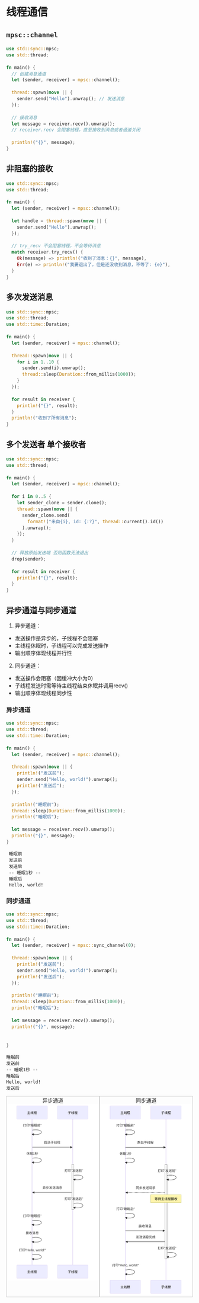 # 线程通信


## `mpsc::channel`

```rust
use std::sync::mpsc;
use std::thread;

fn main() {
  // 创建消息通道
  let (sender, receiver) = mpsc::channel();

  thread::spawn(move || {
    sender.send("Hello").unwrap(); // 发送消息
  });

  // 接收消息
  let message = receiver.recv().unwrap();
  // receiver.recv 会阻塞线程，直至接收到消息或者通道关闭

  println!("{}", message);
}
```

## 非阻塞的接收
```rust
use std::sync::mpsc;
use std::thread;

fn main() {
  let (sender, receiver) = mpsc::channel();

  let handle = thread::spawn(move || {
    sender.send("Hello").unwrap();
  });

  // try_recv 不会阻塞线程，不会等待消息
  match receiver.try_recv() {
    Ok(message) => println!("收到了消息：{}", message),
    Err(e) => println!("我要退出了，但是还没收到消息，不等了: {e}"),
  }
}
```

## 多次发送消息
```rust
use std::sync::mpsc;
use std::thread;
use std::time::Duration;

fn main() {
  let (sender, receiver) = mpsc::channel();

  thread::spawn(move || {
    for i in 1..10 {
      sender.send(i).unwrap();
      thread::sleep(Duration::from_millis(1000));
    }
  });

  for result in receiver {
    println!("{}", result);
  }
  println!("收到了所有消息");
}
```

## 多个发送者 单个接收者
```rust
use std::sync::mpsc;
use std::thread;

fn main() {
  let (sender, receiver) = mpsc::channel();

  for i in 0..5 {
    let sender_clone = sender.clone();
    thread::spawn(move || {
      sender_clone.send(
        format!("来自{i}, id: {:?}", thread::current().id())
      ).unwrap();
    });
  }

  // 释放原始发送端 否则函数无法退出
  drop(sender);

  for result in receiver {
    println!("{}", result);
  }
}
```

## 异步通道与同步通道

1. 异步通道：
  - 发送操作是异步的，子线程不会阻塞
  - 主线程休眠时，子线程可以完成发送操作
  - 输出顺序体现线程并行性
2. 同步通道：
  - 发送操作会阻塞（因缓冲大小为0）
  - 子线程发送时需等待主线程结束休眠并调用recv()
  - 输出顺序体现线程同步性


### 异步通道
```rust
use std::sync::mpsc;
use std::thread;
use std::time::Duration;

fn main() {
  let (sender, receiver) = mpsc::channel();

  thread::spawn(move || {
    println!("发送前");
    sender.send("Hello, world!").unwrap();
    println!("发送后");
  });

  println!("睡眠前");
  thread::sleep(Duration::from_millis(1000));
  println!("睡眠后");

  let message = receiver.recv().unwrap();
  println!("{}", message);
}
```
```text
 睡眠前
 发送前
 发送后
 -- 睡眠1秒 --
 睡眠后
 Hello, world!
```

### 同步通道
```rust
use std::sync::mpsc;
use std::thread;
use std::time::Duration;

fn main() {
  let (sender, receiver) = mpsc::sync_channel(0);

  thread::spawn(move || {
    println!("发送前");
    sender.send("Hello, world!").unwrap();
    println!("发送后");
  });

  println!("睡眠前");
  thread::sleep(Duration::from_millis(1000));
  println!("睡眠后");

  let message = receiver.recv().unwrap();
  println!("{}", message);


}
```
```text
睡眠前
发送前
-- 睡眠1秒 --
睡眠后
Hello, world!
发送后
```

<div style="display:flex; width: 100%;overflow:hidden;text-align:center;">
    <div style="flex: 1;overflow:hidden;border:1px solid #ccc;">
        <label>异步通道</label>
        <img src="./images/thread-message/1.svg"  alt="异步通道" />
    </div> 
    <div style="flex: 1;overflow:hidden;border:1px solid #ccc;">
        <label>同步通道</label>
        <img src="./images/thread-message/2.svg"  alt="同步通道" />
    </div> 
</div> 
